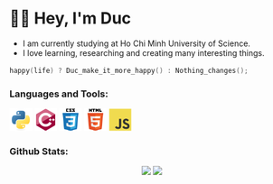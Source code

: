 # 👋🏼 Hey, I'm Duc

* I am currently studying at Ho Chi Minh University of Science.
* I love learning, researching and creating many interesting things.

```cpp
happy(life) ? Duc_make_it_more_happy() : Nothing_changes();
```

<h3 align="left">Languages and Tools:</h3>
<p align="left">
  <img src="https://raw.githubusercontent.com/devicons/devicon/master/icons/python/python-original.svg" alt="python" width="40" height="40"/> 
  <img src="https://raw.githubusercontent.com/devicons/devicon/master/icons/cplusplus/cplusplus-original.svg" alt="cplusplus" width="40" height="40"/> 
  <img src="https://raw.githubusercontent.com/devicons/devicon/master/icons/css3/css3-original-wordmark.svg" alt="css3" width="40" height="40"/> 
  <img src="https://raw.githubusercontent.com/devicons/devicon/master/icons/html5/html5-original-wordmark.svg" alt="html5" width="40" height="40"/> 
  <img src="https://raw.githubusercontent.com/devicons/devicon/master/icons/javascript/javascript-original.svg" alt="javascript" width="40" height="40"/> 
</p>

<h3 align="left">Github Stats:</h3>
<p align="center">
  <img width="49%" src="https://github-readme-stats.vercel.app/api?username=caotanduc&show_icons=true&theme=buefy"/>
  <img width="49%" src="https://github-readme-streak-stats.herokuapp.com?user=caotanduc&theme=buefy&date_format=M%20j%5B%2C%20Y%5D"/>
</p>
